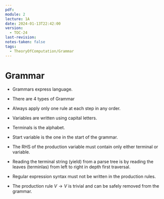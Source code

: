 ```yaml
---
pdf: 
module: 2
lecture: 1A
date: 2024-01-13T22:42:00
version:
  - TOC-24
last-revision: 
notes-taken: false
tags:
  - TheoryOfComputation/Grammar
---
```

# Grammar

- Grammars express language.
- There are 4 types of Grammar
- Always apply only one rule at each step in any order.

- Variables are written using capital letters.
- Terminals is the alphabet.
- Start variable is the one in the start of the grammar.
- The RHS of the production variable must contain only either terminal or variable.
- Reading the terminal string (yield) from a parse tree is by reading the leaves (terminlas) from left to right in depth first traversal.
- Regular expression syntax must not be written in the production rules.
- The production rule $V \rightarrow V$ is trivial and can be safely removed from the grammar.

